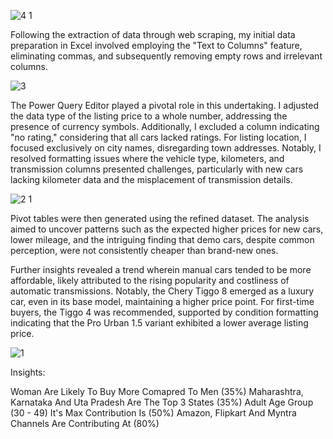 ![4 1](https://github.com/moholomokhobo/microsoftexcel/assets/113181986/2cd22e13-8e04-4e9b-9430-e1b7313f3108)

Following the extraction of data through web scraping, my initial data preparation in Excel involved employing the "Text to Columns" feature, eliminating commas, and subsequently removing empty rows and irrelevant columns.


![3](https://github.com/moholomokhobo/microsoftexcel/assets/113181986/93db96e5-dc9a-4b53-8a09-aa24ecbc4c9a)

The Power Query Editor played a pivotal role in this undertaking. I adjusted the data type of the listing price to a whole number, addressing the presence of currency symbols. Additionally, I excluded a column indicating "no rating," considering that all cars lacked ratings. For listing location, I focused exclusively on city names, disregarding town addresses. Notably, I resolved formatting issues where the vehicle type, kilometers, and transmission columns presented challenges, particularly with new cars lacking kilometer data and the misplacement of transmission details.


![2 1](https://github.com/moholomokhobo/microsoftexcel/assets/113181986/7f03615a-42de-4e29-899b-a5e74e6c10ca)

Pivot tables were then generated using the refined dataset. The analysis aimed to uncover patterns such as the expected higher prices for new cars, lower mileage, and the intriguing finding that demo cars, despite common perception, were not consistently cheaper than brand-new ones.

Further insights revealed a trend wherein manual cars tended to be more affordable, likely attributed to the rising popularity and costliness of automatic transmissions. Notably, the Chery Tiggo 8 emerged as a luxury car, even in its base model, maintaining a higher price point. For first-time buyers, the Tiggo 4 was recommended, supported by condition formatting indicating that the Pro Urban 1.5 variant exhibited a lower average listing price.

![1](https://github.com/moholomokhobo/microsoftexcel/assets/113181986/0ebd2dcb-b6d4-42fa-856f-b138448bcdc3)



Insights: 

Woman Are Likely To Buy More Comapred To Men (35%)
Maharashtra, Karnataka And Uta Pradesh Are The Top 3 States (35%)
Adult Age Group (30 - 49) It's Max Contribution Is (50%)
Amazon, Flipkart And Myntra Channels Are Contributing At (80%)

